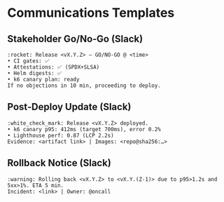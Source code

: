 # Communications Templates

## Stakeholder Go/No‑Go (Slack)
```
:rocket: Release <vX.Y.Z> — GO/NO‑GO @ <time>
• CI gates: ✅
• Attestations: ✅ (SPDX+SLSA)
• Helm digests: ✅
• k6 canary plan: ready
If no objections in 10 min, proceeding to deploy.
```

## Post‑Deploy Update (Slack)
```
:white_check_mark: Release <vX.Y.Z> deployed.
• k6 canary p95: 412ms (target 700ms), error 0.2%
• Lighthouse perf: 0.87 (LCP 2.2s)
Evidence: <artifact link> | Images: <repo@sha256:…>
```

## Rollback Notice (Slack)
```
:warning: Rolling back <vX.Y.Z> to <vX.Y.(Z-1)> due to p95>1.2s and 5xx>1%. ETA 5 min.
Incident: <link> | Owner: @oncall
```